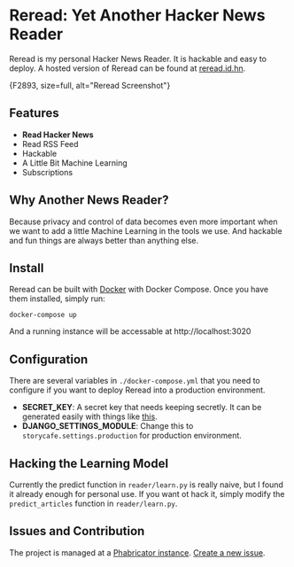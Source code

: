 Reread: Yet Another Hacker News Reader
======
Reread is my personal Hacker News Reader. It is hackable and easy to deploy. A
hosted version of Reread can be found at [reread.id.hn](http://reread.id.hn/).

{F2893, size=full, alt="Reread Screenshot"}

## Features

* **Read Hacker News**
* Read RSS Feed
* Hackable
* A Little Bit Machine Learning
* Subscriptions

## Why Another News Reader?

Because privacy and control of data becomes even more important when we want to
add a little Machine Learning in the tools we use. And hackable and fun things
are always better than anything else.

## Install

Reread can be built with [Docker](http://docker.io) with Docker Compose. Once
you have them installed, simply run:

    docker-compose up

And a running instance will be accessable at http://localhost:3020

## Configuration

There are several variables in `./docker-compose.yml` that you need to configure
if you want to deploy Reread into a production environment.

* **SECRET_KEY**: A secret key that needs keeping secretly. It can be generated
  easily with things like [this](https://gist.github.com/ndarville/3452907).
* **DJANGO_SETTINGS_MODULE**: Change this to `storycafe.settings.production` for
production environment.

## Hacking the Learning Model

Currently the predict function in `reader/learn.py` is really naive, but I
found it already enough for personal use. If you want ot hack it, simply modify
the `predict_articles` function in `reader/learn.py`.

## Issues and Contribution

The project is managed at a [Phabricator instance](https://source.id.hn/).
[Create a new issue](https://source.id.hn/maniphest/task/edit/form/default/?projects=reread).
